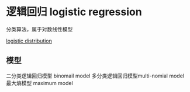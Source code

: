 # 逻辑回归 logistic regression

分类算法，属于对数线性模型

[logistic distribution](https://windmising.gitbook.io/mathematics-basic-for-ml/gai-shuai-lun/distribution#logistic-fen-bu)

## 模型

二分类逻辑回归模型 binomail model
多分类逻辑回归模型multi-nomial model
最大熵模型 maximum model